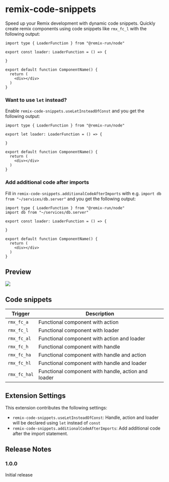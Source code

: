 # remix-code-snippets

Speed up your Remix development with dynamic code snippets. Quickly create remix components using code snippets like `rmx_fc_l` with the following output:

```typescriptreact
import type { LoaderFunction } from "@remix-run/node"

export const loader: LoaderFunction = () => {

}

export default function ComponentName() {
  return (
    <div></div>
  )
}
```

### Want to use `let` instead?

Enable `remix-code-snippets.useLetInsteadOfConst` and you get the following output:

```typescriptreact
import type { LoaderFunction } from "@remix-run/node"

export let loader: LoaderFunction = () => {

}

export default function ComponentName() {
  return (
    <div></div>
  )
}
```

### Add additional code after imports

Fill in `remix-code-snippets.additionalCodeAfterImports` with e.g. `import db from "~/services/db.server"` and you get the following output:

```typescriptreact
import type { LoaderFunction } from "@remix-run/node"
import db from "~/services/db.server"

export const loader: LoaderFunction = () => {

}

export default function ComponentName() {
  return (
    <div></div>
  )
}
```

## Preview

<img src="https://i.imgur.com/ClXV6qU.gif" />

## Code snippets

| Trigger      | Description                                         |
| ------------ | --------------------------------------------------- |
| `rmx_fc_a`   | Functional component with action                    |
| `rmx_fc_l`   | Functional component with loader                    |
| `rmx_fc_al`  | Functional component with action and loader         |
| `rmx_fc_h`   | Functional component with handle                    |
| `rmx_fc_ha`  | Functional component with handle and action         |
| `rmx_fc_hl`  | Functional component with handle and loader         |
| `rmx_fc_hal` | Functional component with handle, action and loader |

## Extension Settings

This extension contributes the following settings:

- `remix-code-snippets.useLetInsteadOfConst`: Handle, action and loader will be declared using `let` instead of `const`
- `remix-code-snippets.additionalCodeAfterImports`: Add additional code after the import statement.

## Release Notes

### 1.0.0

Initial release
